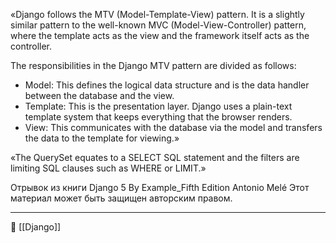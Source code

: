 «Django follows the MTV (Model-Template-View) pattern. It is a slightly similar pattern to the well-known MVC (Model-View-Controller) pattern, where the template acts as the view and the framework itself acts as the controller.

The responsibilities in the Django MTV pattern are divided as follows:

- Model: This defines the logical data structure and is the data handler between the database and the view.
- Template: This is the presentation layer. Django uses a plain-text template system that keeps everything that the browser renders.
- View: This communicates with the database via the model and transfers the data to the template for viewing.»


«The QuerySet equates to a SELECT SQL statement and the filters are limiting SQL clauses such as WHERE or LIMIT.»

Отрывок из книги
Django 5 By Example_Fifth Edition
Antonio Melé
Этот материал может быть защищен авторским правом.

----
📂 [[Django]]